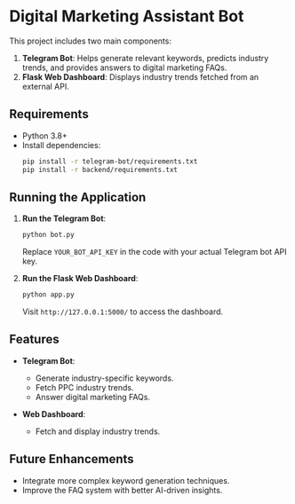 # Digital Marketing Assistant Bot

This project includes two main components:

1. **Telegram Bot**: Helps generate relevant keywords, predicts industry trends, and provides answers to digital marketing FAQs.
2. **Flask Web Dashboard**: Displays industry trends fetched from an external API.

## Requirements

- Python 3.8+
- Install dependencies:
    ```bash
    pip install -r telegram-bot/requirements.txt
    pip install -r backend/requirements.txt
    ```

## Running the Application

1. **Run the Telegram Bot**:
    ```bash
    python bot.py
    ```
    Replace `YOUR_BOT_API_KEY` in the code with your actual Telegram bot API key.

2. **Run the Flask Web Dashboard**:
    ```bash
    python app.py
    ```
    Visit `http://127.0.0.1:5000/` to access the dashboard.

## Features

- **Telegram Bot**: 
  - Generate industry-specific keywords.
  - Fetch PPC industry trends.
  - Answer digital marketing FAQs.
  
- **Web Dashboard**: 
  - Fetch and display industry trends.

## Future Enhancements

- Integrate more complex keyword generation techniques.
- Improve the FAQ system with better AI-driven insights.
